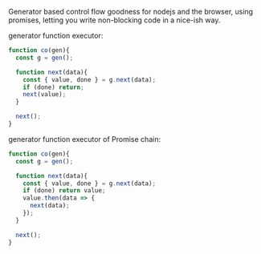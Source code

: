 Generator based control flow goodness for nodejs and the browser, using promises, letting you write non-blocking code in a nice-ish way.

generator function executor:
```js
function co(gen){
  const g = gen();

  function next(data){
    const { value, done } = g.next(data);
    if (done) return;
    next(value);
  }

  next();
}
```

generator function executor of Promise chain:
```js
function co(gen){
  const g = gen();

  function next(data){
    const { value, done } = g.next(data);
    if (done) return value;
    value.then(data => {
      next(data);
    });
  }

  next();
}
```